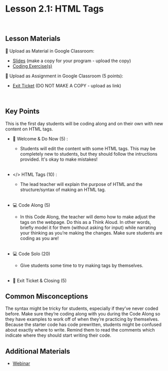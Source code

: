 # Lesson 2.1: HTML Tags

<br>

## Lesson Materials

📖 Upload as Material in Google Classroom:
- [Slides](https://docs.google.com/presentation/d/1y8TuHrmh653oJLUQUb2xMT9pdtCr_xFHVFfe2KlGPN8/edit?usp=sharing) (make a copy for your program - upload the copy)
- [Coding Exercise(s)](https://github.com/JillVanO/int-u2l1-23-24-student-exercises)

📝 Upload as Assignment in Google Classroom (5 points):
- [Exit Ticket](https://forms.gle/8mhf4mwtmKMVJSbN6) (DO NOT MAKE A COPY - upload as link)

<br>


## Key Points
This is the first day students will be coding along and on their own with new content on HTML tags.

- 👋 Welcome & Do Now (5) : 
    -  Students will edit the content with some HTML tags. This may be completely new to students, but they should follow the intructions provided. It's okay to make mistakes! <br><br>

- </> HTML Tags (10) : 
    - The lead teacher will explain the purpose of HTML and the structure/syntax of making an HTML tag.<br><br>

- 💻 Code Along (5)
    - In this Code Along, the teacher will demo how to make adjust the tags on the webpage. Do this as a Think Aloud. In other words, briefly model it for them (without asking for input) while narrating your thinking as you’re making the changes. Make sure students are coding as you are! <br><br>

- 💻 Code Solo (20)
    - Give students some time to try making tags by themselves. <br><br>

- 👋 Exit Ticket & Closing (5)


## Common Misconceptions
The syntax might be tricky for students, especially if they’ve never coded before. Make sure they’re coding along with you during the Code Along so they have examples to work off of when they’re practicing by themselves. Because the starter code has code prewritten, students might be confused about exactly where to write. Remind them to read the comments which indicate where they should start writing their code. 


## Additional Materials
- [Webinar](https://www.youtube.com/watch?v=ptlI_GzO3tE&list=PL4VFcrnj9w8eOxpaJ52C5IMcSWXmoOzH6&index=7&t=0s)
